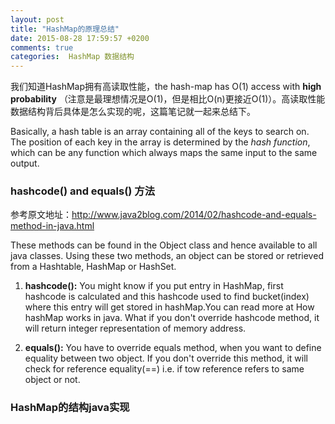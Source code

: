 ```yaml
---
layout: post
title: "HashMap的原理总结"
date: 2015-08-28 17:59:57 +0200
comments: true
categories:  HashMap 数据结构
---
```



我们知道HashMap拥有高读取性能，the hash-map has O(1) access with **high probability** （注意是最理想情况是O(1)，但是相比O(n)更接近O(1)）。高读取性能数据结构背后具体是怎么实现的呢，这篇笔记就一起来总结下。

Basically, a hash table is an array containing all of the keys to search on. The position of each key in the array is determined by the *hash function*, which can be any function which always maps the same input to the same output.

### hashcode() and equals() 方法
参考原文地址：http://www.java2blog.com/2014/02/hashcode-and-equals-method-in-java.html

These methods can be found in the Object class and hence available to all java classes. Using these two methods, an object can be stored or retrieved from a Hashtable, HashMap or HashSet.

1. **hashcode():**
 You might know if you put entry in HashMap, first hashcode is calculated and this hashcode used to find bucket(index) where this entry will get stored in hashMap.You can read more at How hashMap works in java. What if you don't override hashcode method, it will return integer representation of memory address.


2. **equals():**
  You have to override equals method, when you want to define equality between two object. If you don't override this method, it will check for reference equality(==) i.e. if tow reference refers to same object or not.

### HashMap的结构java实现
